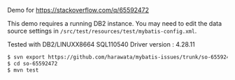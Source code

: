 Demo for https://stackoverflow.com/q/65592472

This demo requires a running DB2 instance.
You may need to edit the data source settings in `/src/test/resources/test/mybatis-config.xml`.

Tested with DB2/LINUXX8664 SQL110540
Driver version : 4.28.11

```sh
$ svn export https://github.com/harawata/mybatis-issues/trunk/so-65592472
$ cd so-65592472
$ mvn test
```
